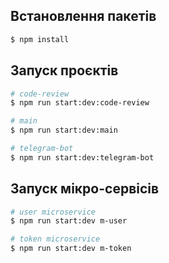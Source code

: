 ## Встановлення пакетів

```bash
$ npm install
```

## Запуск проєктів

```bash
# code-review
$ npm run start:dev:code-review

# main
$ npm run start:dev:main

# telegram-bot
$ npm run start:dev:telegram-bot
```

## Запуск мікро-сервісів

```bash
# user microservice
$ npm run start:dev m-user

# token microservice
$ npm run start:dev m-token
```
